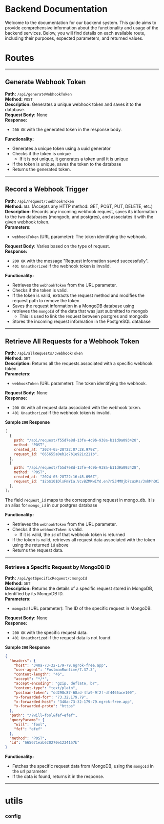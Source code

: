 # Backend Documentation

Welcome to the documentation for our backend system. This guide aims to provide comprehensive information about the functionality and usage of the backend services. Below, you will find details on each available route, including their purposes, expected parameters, and returned values.

# Routes

---

## Generate Webhook Token

**Path:** `/api/generateWebhookToken`  
**Method:** `POST`  
**Description:** Generates a unique webhook token and saves it to the database.  
**Request Body:** None  
**Response:**

- `200 OK` with the generated token in the response body.

**Functionality:**

- Generates a unique token using a uuid generator
- Checks if the token is unique
  - If it is not unique, it generates a token until it is unique
- If the token is unique, saves the token to the database
- Returns the generated token.

---

## Record a Webhook Trigger

**Path:** `/api/request/:webhookToken`  
**Method:** `ALL` (Accepts any HTTP method: GET, POST, PUT, DELETE, etc.)  
**Description:** Records any incoming webhook request, saves its information to the two databases (mongodb, and postgres), and associates it with the given webhook token.  
**Parameters:**

- `webhookToken` (URL parameter): The token identifying the webhook.

**Request Body:** Varies based on the type of request.  
**Response:**

- `200 OK` with the message "Request information saved successfully".
- `401 Unauthorized` if the webhook token is invalid.

**Functionality:**

- Retrieves the `webhookToken` from the URL parameter.
- Checks if the token is valid.
- If the token is valid, extracts the request method and modifies the request path to remove the token.
- Saves the request information in a MongoDB database using
- retrieves the `mongoId` of the data that was just submitted to mongob
  - This is used to link the request between postgres and mongodb
- Stores the incoming request information in the PostgreSQL database

---

## Retrieve All Requests for a Webhook Token

**Path:** `/api/allRequests/:webhookToken`  
**Method:** `GET`  
**Description:** Returns all the requests associated with a specific webhook token.  
**Parameters:**

- `webhookToken` (URL parameter): The token identifying the webhook.

**Request Body:** None  
**Response:**

- `200 OK` with all request data associated with the webhook token.
- `401 Unauthorized` if the webhook token is invalid.

**Sample `200` Response**

```JavaScript
[
  {
    path: "/api/request/f55d7e8d-13fe-4c9b-938a-b11d9a093428",
    method: "POST",
    created_at: "2024-05-28T22:07:28.979Z",
    request_id: "665655a0eb1c7b1e921c211b",
  },
  {
    path: "/api/request/f55d7e8d-13fe-4c9b-938a-b11d9a093428",
    method: "POST",
    created_at: "2024-05-28T22:16:45.696Z",
    request_id: "$2b$10$DlxFmYIa.VcvBZMKwIYd.en7r5JMMOjb7zuxKs/3nhMhQCZephG4O",
  },
];
```

The field `request_id` maps to the corresponding request in mongo_db. It is an alias for `mongo_id` in our postgres database

**Functionality:**

- Retrieves the `webhookToken` from the URL parameter.
- Checks if the `webhookToken` is valid.
  - If it is valid, the `id` of that webhook token is returned
- If the token is valid, retrieves all request data associated with the token using the returned `id` above
- Returns the request data.

---

### Retrieve a Specific Request by MongoDB ID

**Path:** `/api/getSpecificRequest/:mongoId`  
**Method:** `GET`  
**Description:** Returns the details of a specific request stored in MongoDB, identified by its MongoDB ID.  
**Parameters:**

- `mongoId` (URL parameter): The ID of the specific request in MongoDB.

**Request Body:** None  
**Response:**

- `200 OK` with the specific request data.
- `401 Unauthorized` if the request data is not found.

**Sample `200` Response**

```json
{
  "headers": {
    "host": "340a-73-32-179-79.ngrok-free.app",
    "user-agent": "PostmanRuntime/7.37.3",
    "content-length": "46",
    "accept": "*/*",
    "accept-encoding": "gzip, deflate, br",
    "content-type": "text/plain",
    "postman-token": "dd298c87-68ad-4fa9-9f2f-df4465ace100",
    "x-forwarded-for": "73.32.179.79",
    "x-forwarded-host": "340a-73-32-179-79.ngrok-free.app",
    "x-forwarded-proto": "https"
  },
  "path": "/?will=fool&fef=efef",
  "queryParams": {
    "will": "fool",
    "fef": "efef"
  },
  "method": "POST",
  "id": "665671eab620270e1234157b"
}
```

**Functionality:**

- Fetches the specific request data from MongoDB, using the `mongoId` in the url parameter
- If the data is found, returns it in the response.

---

# utils

### config
